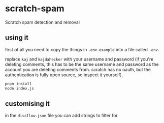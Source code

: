 # scratch-spam
Scratch spam detection and removal

## using it
first of all you need to copy the things in `.env.example` into a file called `.env`.

replace `kaj` and `kajdahecker` with your username and password (if you're deleting comments, this has to be the same username and password as the account you are deleting comments from. scratch has no oauth, but the authentication is fully open source, so inspect it yourself).

```bash
pnpm install
node index.js
```

## customising it
in the `disallow.json` file you can add strings to filter for.
